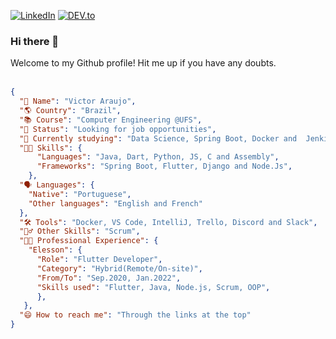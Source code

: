 [![LinkedIn][linkedin-shield]][linkedin-url]  [![DEV.to][devto-shield]][devto-url]   

### Hi there 👋

Welcome to my Github profile! Hit me up if you have any doubts.
<br/><br/>
<!-- 🔭 Looking for job opportunities.

💻 My skills include Flutter/Dart, Java, Python, HTML/CSS/JS, C and Assembly.

🌱 I’m currently studying Spring/Spring Boot.
 -->
<!-- 📫 How to reach me:  -->
```json
{
  "🧔 Name": "Victor Araujo",
  "🌎 Country": "Brazil",
  "📚 Course": "Computer Engineering @UFS",
  "🔭 Status": "Looking for job opportunities",
  "🌱 Currently studying": "Data Science, Spring Boot, Docker and  Jenkins",
  "👨‍💻 Skills": {
      "Languages": "Java, Dart, Python, JS, C and Assembly",
      "Frameworks": "Spring Boot, Flutter, Django and Node.Js",
    },
  "🗣️ Languages": {
    "Native": "Portuguese",
    "Other languages": "English and French"
  },
  "🛠️ Tools": "Docker, VS Code, IntelliJ, Trello, Discord and Slack",
  "🧙‍♂️ Other Skills": "Scrum",
  "👨‍💼 Professional Experience": {
    "Elesson": {
      "Role": "Flutter Developer",
      "Category": "Hybrid(Remote/On-site)",
      "From/To": "Sep.2020, Jan.2022",
      "Skills used": "Flutter, Java, Node.js, Scrum, OOP",
      },
   },
  "😄 How to reach me": "Through the links at the top"
}
```

<!-- [<img src="https://github.com/FortAwesome/Font-Awesome/blob/master/svgs/brands/linkedin.svg" width=35 alt="Victor's LinkedIn">](https://www.linkedin.com/in/victorfa/)
[<img src="https://github.com/FortAwesome/Font-Awesome/blob/master/svgs/brands/github-square.svg" width=35 alt="Victor's landing page">](https://farvic.github.io/)
[<img src="https://github.com/FortAwesome/Font-Awesome/blob/master/svgs/brands/dev.svg" width=35 alt="Victor's dev.to">](https://dev.to/farvic) -->


[linkedin-shield]: https://img.shields.io/badge/-LinkedIn-blue.svg?style=for-the-badge
[linkedin-url]: https://linkedin.com/in/victorfa
[devto-shield]: https://img.shields.io/badge/-Dev-To.svg?style=for-the-badge&logo=dev.to&color=black
[devto-url]: https://dev.to/farvic
<!--
[<img src="https://github.com/FortAwesome/Font-Awesome/blob/master/svgs/brands/twitter-square.svg" width=35 alt="Victor's Twitter">](https://www.twitter.com/vicommit/)
-->



<!--
**farvic/farvic** is a ✨ _special_ ✨ repository because its `README.md` (this file) appears on your GitHub profile.

My journey as a developer did not start with a "Hello World". In fact, it all started when I decided do create a Ragnarok Online game server. There I had my first contact with PHP, MySQL, Apache and C. I learned how to write my first script looking for patterns in the files of other NPC's (Non-Player Character).

- 🔭 I’m currently working on ...
- 🌱 I’m currently learning HTML, CSS, Javascript, PHP and Django.
- 💻 My skills include Python, Flutter, Java and C.
- 👯 I’m looking to collaborate on ...
- 🤔 I’m looking for help with ...
- 💬 Ask me about ...
- 📫 How to reach me: ...
- 😄 Pronouns: ...
- ⚡ Fun fact: ...
-->
